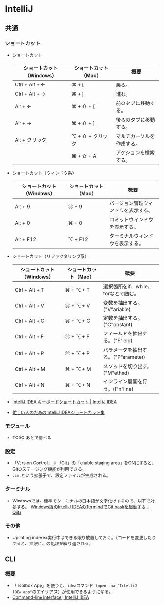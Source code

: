 # IntelliJ

## 共通

### ショートカット

- ショートカット

  | ショートカット（Windows） |ショートカット（Mac）|概要|
  |------------------|------------------|---|
  | Ctrl + Alt + ←   |⌘ + [|戻る。|
  |Ctrl + Alt + →   |⌘ + ]|進む。|
  |Alt + ←          |⌘ + ⇧ + [|前のタブに移動する。|
  |Alt + →          |⌘ + ⇧ + ]|後ろのタブに移動する。|
  |Alt + クリック       |⌥ + ⇧ + クリック|マルチカーソルを作成する。|
  | |⌘ + ⇧ + A|アクションを検索する。|

- ショートカット（ウィンドウ系）

  | ショートカット（Windows） | ショートカット（Mac） | 概要                                 |
  | ------------------------- | --------------------- | ------------------------------------ |
  | Alt + 9                   | ⌘ + 9                 | バージョン管理ウィンドウを表示する。 |
  | Alt + 0                   | ⌘ + 0                 | コミットウィンドウを表示する。       |
  | Alt + F12                 | ⌥ + F12               | ターミナルウィンドウを表示する。     |

- ショートカット（リファクタリング系）

  | ショートカット（Windows） | ショートカット（Mac） | 概要                                 |
  | ------------------------- | --------------------- | ------------------------------------ |
  | Ctrl + Alt + T            | ⌘ + ⌥ + T             | 選択箇所をif、while、forなどで囲む。 |
  | Ctrl + Alt + V            | ⌘ + ⌥ + V             | 変数を抽出する。("V"ariable)         |
  | Ctrl + Alt + C            | ⌘ + ⌥ + C             | 定数を抽出する。("C"onstant)         |
  | Ctrl + Alt + F            | ⌘ + ⌥ + F             | フィールドを抽出する。("F"ield)      |
  | Ctrl + Alt + P            | ⌘ + ⌥ + P             | パラメータを抽出する。("P"arameter)  |
  | Ctrl + Alt + M            | ⌘ + ⌥ + M             | メソッドを切り出す。("M"ethod)       |
  | Ctrl + Alt + N            | ⌘ + ⌥ + N             | インライン展開を行う。(I"n"line)     |

- [IntelliJ IDEA キーボードショートカット | IntelliJ IDEA](https://pleiades.io/help/idea/mastering-keyboard-shortcuts.html)

- [忙しい人のためのIntelliJ IDEAショートカット集](https://qiita.com/yoppe/items/f7cbeb825c071691d3f2)

### モジュール

- TODO あとで調べる

### 設定

- 「Version Control」-> 「Git」の「enable staging area」をONにすると、Gitのステージング機能が利用できる。
- `.iml`という拡張子で、設定ファイルが生成される。

### ターミナル

- Windowsでは、標準でターミナルの日本語が文字化けするので、以下で対処する。
  [Windows版のIntelliJ IDEAのTerminalでGit bashを起動する - Qiita](https://qiita.com/EichiSanden/items/7c735c5d7ec33c51012c)

### その他

- Updating indexex実行中はできる限り放置しておく。（コードを変更したりすると、無限にこの処理が繰り返される）

## CLI

### 概要

- 「Toolbox App」を使うと、`idea`コマンド（`open -na "IntelliJ IDEA.app"`のエイリアス）が使用できるようになる。
- [Command-line interface | IntelliJ IDEA](https://www.jetbrains.com/help/idea/working-with-the-ide-features-from-command-line.html#toolbox)
